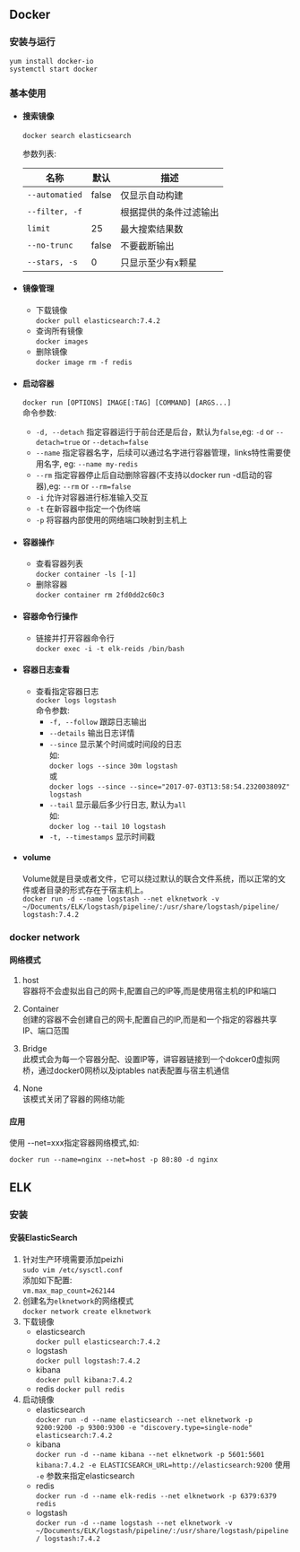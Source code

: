 ## Docker  
### 安装与运行  
    yum install docker-io  
    systemctl start docker  

### 基本使用  
* #### 搜索镜像  
  `docker search elasticsearch`  

  参数列表:  

  |   名称   |   默认   |   描述   |  
  |---------|----------|---------|  
  |`--automatied`  |false | 仅显示自动构建       |  
  |`--filter, -f`  |      |根据提供的条件过滤输出 |  
  |`limit`         |25    |最大搜索结果数       |  
  |`--no-trunc`    |false |不要截断输出         |  
  |`--stars, -s`   |0     |只显示至少有x颗星    |  

* #### 镜像管理  
  - 下载镜像  
    `docker pull elasticsearch:7.4.2`  
  - 查询所有镜像  
    `docker images`  
  - 删除镜像  
    `docker image rm -f redis`  

* #### 启动容器  
  `docker run [OPTIONS] IMAGE[:TAG] [COMMAND] [ARGS...]`  
  命令参数:  
    - `-d, --detach` 指定容器运行于前台还是后台，默认为`false`,eg: `-d` or `--detach=true` or `--detach=false`  
    - `--name` 指定容器名字，后续可以通过名字进行容器管理，links特性需要使用名字, eg: `--name my-redis`  
    - `--rm` 指定容器停止后自动删除容器(不支持以docker run -d启动的容器),eg: `--rm` or `--rm=false`  
    - `-i` 允许对容器进行标准输入交互  
    - `-t` 在新容器中指定一个伪终端  
    - `-p` 将容器内部使用的网络端口映射到主机上  
* #### 容器操作  
    - 查看容器列表  
      `docker container -ls [-1]`  
    - 删除容器  
      `docker container rm 2fd0dd2c60c3`  
* #### 容器命令行操作  
    - 链接并打开容器命令行  
      `docker exec -i -t elk-reids /bin/bash`  
* #### 容器日志查看  
    - 查看指定容器日志  
      `docker logs logstash`  
      命令参数:  
      + `-f, --follow` 跟踪日志输出  
      + `--details` 输出日志详情  
      + `--since` 显示某个时间或时间段的日志  
        如:  
        `docker logs --since 30m logstash`  
        或  
        `docker logs --since --since="2017-07-03T13:58:54.232003809Z" logstash`  
      + `--tail` 显示最后多少行日志, 默认为`all`  
        如:  
        `docker log --tail 10 logstash`  
      + `-t, --timestamps` 显示时间戳  

* #### volume  
  Volume就是目录或者文件，它可以绕过默认的联合文件系统，而以正常的文件或者目录的形式存在于宿主机上。  
  `docker run -d --name logstash --net elknetwork -v ~/Documents/ELK/logstash/pipeline/:/usr/share/logstash/pipeline/ logstash:7.4.2`  

### docker network  
#### 网络模式  
1. host  
容器将不会虚拟出自己的网卡,配置自己的IP等,而是使用宿主机的IP和端口  

2. Container  
创建的容器不会创建自己的网卡,配置自己的IP,而是和一个指定的容器共享IP、端口范围  

3. Bridge  
此模式会为每一个容器分配、设置IP等，讲容器链接到一个dokcer0虚拟网桥，通过docker0网桥以及iptables nat表配置与宿主机通信  

4. None  
该模式关闭了容器的网络功能   

#### 应用  
使用 --net=xxx指定容器网络模式,如:  

    docker run --name=nginx --net=host -p 80:80 -d nginx  

## ELK  
### 安装  
#### 安装ElasticSearch  
1. 针对生产环境需要添加peizhi  
  `sudo vim /etc/sysctl.conf`  
  添加如下配置:  
  `vm.max_map_count=262144`  
2. 创建名为`elknetwork`的网络模式  
  `docker network create elknetwork`  
3. 下载镜像  
    - elasticsearch  
      `docker pull elasticsearch:7.4.2`  
    - logstash  
      `docker pull logstash:7.4.2`    
    - kibana  
      `docker pull kibana:7.4.2`
    - redis
      `docker pull redis`
4. 启动镜像  
    - elasticsearch  
      `docker run -d --name elasticsearch --net elknetwork -p 9200:9200 -p 9300:9300 -e "discovery.type=single-node" elasticsearch:7.4.2`  
    - kibana  
      `docker run -d --name kibana --net elknetwork -p 5601:5601 kibana:7.4.2 -e ELASTICSEARCH_URL=http://elasticsearch:9200` 使用 `-e` 参数来指定elasticsearch  
    - redis  
      `docker run -d --name elk-redis --net elknetwork -p 6379:6379 redis`  
    - logstash  
      `docker run -d --name logstash --net elknetwork -v ~/Documents/ELK/logstash/pipeline/:/usr/share/logstash/pipeline/ logstash:7.4.2`  






